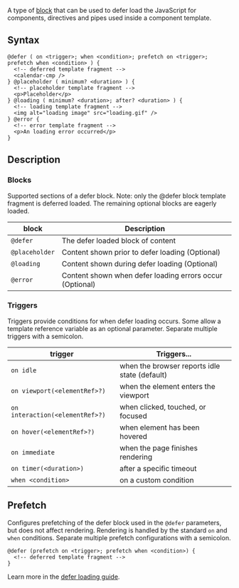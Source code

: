 A type of [block](api/core/@defer) that can be used to defer load the JavaScript for components,
directives and pipes used inside a component template.

## Syntax

```angular-html
@defer ( on <trigger>; when <condition>; prefetch on <trigger>; prefetch when <condition> ) {
  <!-- deferred template fragment -->
  <calendar-cmp />
} @placeholder ( minimum? <duration> ) {
  <!-- placeholder template fragment -->
  <p>Placeholder</p>
} @loading ( minimum? <duration>; after? <duration> ) {
  <!-- loading template fragment -->
  <img alt="loading image" src="loading.gif" />
} @error {
  <!-- error template fragment -->
  <p>An loading error occurred</p>
}
```

## Description

### Blocks

Supported sections of a defer block. Note: only the @defer block template fragment is deferred
loaded. The remaining optional blocks are eagerly loaded.

| block          | Description                                              |
|----------------|----------------------------------------------------------|
| `@defer`       | The defer loaded block of content                        |
| `@placeholder` | Content shown prior to defer loading (Optional)          |
| `@loading`     | Content shown during defer loading (Optional)            |
| `@error`       | Content shown when defer loading errors occur (Optional) |

<h3>Triggers</h3>

Triggers provide conditions for when defer loading occurs. Some allow a template reference variable
as an optional parameter. Separate multiple triggers with a semicolon.

| trigger                         | Triggers...                                   | 
|---------------------------------|-----------------------------------------------|
| `on idle`                       | when the browser reports idle state (default) |
| `on viewport(<elementRef>?)`    | when the element enters the viewport          |
| `on interaction(<elementRef>?)` | when clicked, touched, or focused             |
| `on hover(<elementRef>?)`       | when element has been hovered                 |
| `on immediate`                  | when the page finishes rendering              |
| `on timer(<duration>)`          | after a specific timeout                      |
| `when <condition>`              | on a custom condition                         |

<h2>Prefetch</h2>

Configures prefetching of the defer block used in the `@defer` parameters, but does not affect
rendering. Rendering is handled by the standard `on` and `when` conditions. Separate multiple
prefetch configurations with a semicolon.

```angular-html
@defer (prefetch on <trigger>; prefetch when <condition>) {
  <!-- deferred template fragment -->
}
```

Learn more in the [defer loading guide](guide/defer).
